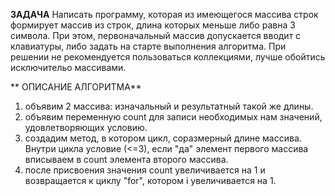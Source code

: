 **ЗАДАЧА**
Написать программу, которая из имеющегося массива строк формирует массив из строк, длина которых меньше либо равна 3 символа. При этом, первоначальный массив допускается вводит с клавиатуры, либо задать на старте выполнения алгоритма. При решении не рекомендуется пользоваться коллекциями, лучше обойтись исключительо массивами. 

** ОПИСАНИЕ АЛГОРИТМА**
1. объявим 2 массива: изначальный и результатный такой же длины. 
2. объявим переменную count для записи необходимых нам значений, удовлетворяющих условию.
2. создадим метод, в котором цикл, соразмерный длине массива. Внутри цикла условие (<=3), если "да" элемент первого массива вписываем в count элемента второго массива. 
3. после присвоения значения count увеличивается на 1 и возвращается к циклу "for",  котором i увеличивается на 1. 